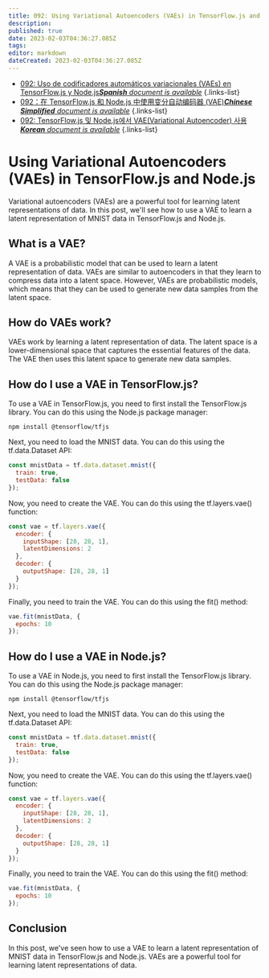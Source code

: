```yaml
---
title: 092: Using Variational Autoencoders (VAEs) in TensorFlow.js and Node.js
description: 
published: true
date: 2023-02-03T04:36:27.085Z
tags: 
editor: markdown
dateCreated: 2023-02-03T04:36:27.085Z
---
```


- [092: Uso de codificadores automáticos variacionales (VAEs) en TensorFlow.js y Node.js***Spanish** document is available*](/es/Knowledge-base/TensorFlow-js/Learning/092-using-variational-autoencoders-vaes-in-tensorflow-js-and-node-js)
{.links-list}
- [092：在 TensorFlow.js 和 Node.js 中使用变分自动编码器 (VAE)***Chinese Simplified** document is available*](/zh/Knowledge-base/TensorFlow-js/Learning/092-using-variational-autoencoders-vaes-in-tensorflow-js-and-node-js)
{.links-list}
- [092: TensorFlow.js 및 Node.js에서 VAE(Variational Autoencoder) 사용***Korean** document is available*](/ko/Knowledge-base/TensorFlow-js/Learning/092-using-variational-autoencoders-vaes-in-tensorflow-js-and-node-js)
{.links-list}


# Using Variational Autoencoders (VAEs) in TensorFlow.js and Node.js

Variational autoencoders (VAEs) are a powerful tool for learning latent representations of data. In this post, we'll see how to use a VAE to learn a latent representation of MNIST data in TensorFlow.js and Node.js.

## What is a VAE?

A VAE is a probabilistic model that can be used to learn a latent representation of data. VAEs are similar to autoencoders in that they learn to compress data into a latent space. However, VAEs are probabilistic models, which means that they can be used to generate new data samples from the latent space.

## How do VAEs work?

VAEs work by learning a latent representation of data. The latent space is a lower-dimensional space that captures the essential features of the data. The VAE then uses this latent space to generate new data samples.

## How do I use a VAE in TensorFlow.js?

To use a VAE in TensorFlow.js, you need to first install the TensorFlow.js library. You can do this using the Node.js package manager:

```
npm install @tensorflow/tfjs
```

Next, you need to load the MNIST data. You can do this using the tf.data.Dataset API:

```javascript
const mnistData = tf.data.dataset.mnist({
  train: true,
  testData: false
});
```

Now, you need to create the VAE. You can do this using the tf.layers.vae() function:

```javascript
const vae = tf.layers.vae({
  encoder: {
    inputShape: [28, 28, 1],
    latentDimensions: 2
  },
  decoder: {
    outputShape: [28, 28, 1]
  }
});
```

Finally, you need to train the VAE. You can do this using the fit() method:

```javascript
vae.fit(mnistData, {
  epochs: 10
});
```

## How do I use a VAE in Node.js?

To use a VAE in Node.js, you need to first install the TensorFlow.js library. You can do this using the Node.js package manager:

```
npm install @tensorflow/tfjs
```

Next, you need to load the MNIST data. You can do this using the tf.data.Dataset API:

```javascript
const mnistData = tf.data.dataset.mnist({
  train: true,
  testData: false
});
```

Now, you need to create the VAE. You can do this using the tf.layers.vae() function:

```javascript
const vae = tf.layers.vae({
  encoder: {
    inputShape: [28, 28, 1],
    latentDimensions: 2
  },
  decoder: {
    outputShape: [28, 28, 1]
  }
});
```

Finally, you need to train the VAE. You can do this using the fit() method:

```javascript
vae.fit(mnistData, {
  epochs: 10
});
```

## Conclusion

In this post, we've seen how to use a VAE to learn a latent representation of MNIST data in TensorFlow.js and Node.js. VAEs are a powerful tool for learning latent representations of data.
